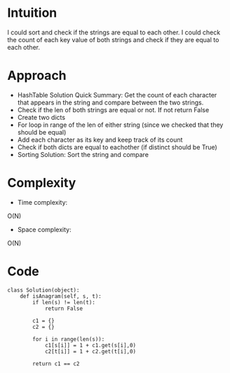 # Intuition
<!-- Describe your first thoughts on how to solve this problem. -->
I could sort and check if the strings are equal to each other. I could check the count of each key value of both strings and check if they are equal to each other.

# Approach
<!-- Describe your approach to solving the problem. -->
* HashTable Solution Quick Summary: Get the count of each character that appears in the string and compare between the two strings.
* Check if the len of both strings are equal or not. If not return False
* Create two dicts
* For loop in range of the len of either string (since we checked that they should be equal)
* Add each character as its key and keep track of its count
* Check if both dicts are equal to eachother (if distinct should be True)
* Sorting Solution: Sort the string and compare



# Complexity
- Time complexity:
<!-- Add your time complexity here, e.g. $$O(n)$$ -->
O(N)

- Space complexity:
<!-- Add your space complexity here, e.g. $$O(n)$$ -->
O(N)

# Code
```
class Solution(object):
    def isAnagram(self, s, t):
        if len(s) != len(t):
            return False

        c1 = {}
        c2 = {}

        for i in range(len(s)):
            c1[s[i]] = 1 + c1.get(s[i],0)
            c2[t[i]] = 1 + c2.get(t[i],0)
        
        return c1 == c2



        
```